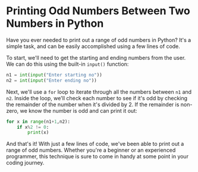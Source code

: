 # Printing Odd Numbers Between Two Numbers in Python

Have you ever needed to print out a range of odd numbers in Python? It's a simple task, and can be easily accomplished using a few lines of code.

To start, we'll need to get the starting and ending numbers from the user. We can do this using the built-in `input()` function:

```python
n1 = int(input("Enter starting no"))
n2 = int(input("Enter ending no"))
```

Next, we'll use a `for` loop to iterate through all the numbers between `n1` and `n2`. Inside the loop, we'll check each number to see if it's odd by checking the remainder of the number when it's divided by 2. If the remainder is non-zero, we know the number is odd and can print it out:

```python
for x in range(n1+1,n2):
    if x%2 != 0:
        print(x)
```

And that's it! With just a few lines of code, we've been able to print out a range of odd numbers. Whether you're a beginner or an experienced programmer, this technique is sure to come in handy at some point in your coding journey.